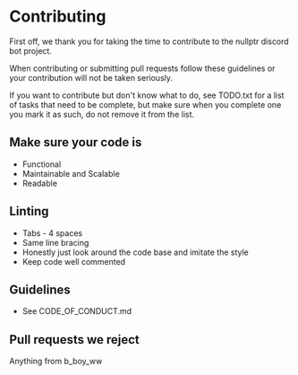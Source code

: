# Contributing
First off, we thank you for taking the time to contribute to the nullptr discord bot project.

When contributing or submitting pull requests follow these guidelines or your contribution will not be taken seriously.

If you want to contribute but don't know what to do, see TODO.txt for a list of tasks that need to be complete, but make sure when you complete one you mark it as such, do not remove it from the list.

## Make sure your code is
- Functional
- Maintainable and Scalable
- Readable

## Linting
- Tabs - 4 spaces
- Same line bracing
- Honestly just look around the code base and imitate the style
- Keep code well commented
  
## Guidelines
- See CODE_OF_CONDUCT.md

## Pull requests we reject
Anything from b_boy_ww

